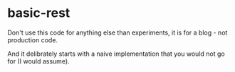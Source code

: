 # basic-rest

Don't use this code for anything else than experiments, it is for a blog - not production code.

And it delibrately starts with a naive implementation that you would not go for (I would assume).